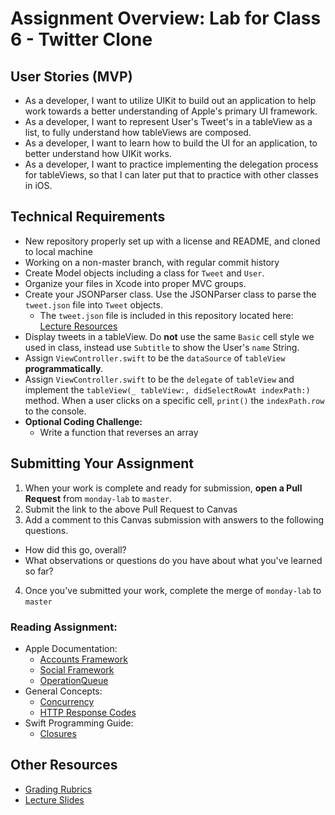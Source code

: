 # Assignment Overview: Lab for Class 6 - Twitter Clone  

## User Stories (MVP)  
 - As a developer, I want to utilize UIKit to build out an application to help work towards a better understanding of Apple's primary UI framework.  
 - As a developer, I want to represent User's Tweet's in a tableView as a list, to fully understand how tableViews are composed.  
 - As a developer, I want to learn how to build the UI for an application, to better understand how UIKit works.  
 - As a developer, I want to practice implementing the delegation process for tableViews, so that I can later put that to practice with other classes in iOS.  

## Technical Requirements  
 - New repository properly set up with a license and README, and cloned to local machine  
 - Working on a non-master branch, with regular commit history  
 - Create Model objects including a class for `Tweet` and `User`.  
 - Organize your files in Xcode into proper MVC groups.  
 - Create your JSONParser class. Use the JSONParser class to parse the `tweet.json` file into `Tweet` objects.  
 	- The `tweet.json` file is included in this repository located here: [Lecture Resources](lecture/tweet.json)  
 - Display tweets in a tableView. Do **not** use the same `Basic` cell style we used in class, instead use `Subtitle` to show the User's `name` String.  
 - Assign `ViewController.swift` to be the `dataSource` of `tableView` **programmatically**.  
 - Assign `ViewController.swift` to be the `delegate` of `tableView` and implement the `tableView(_ tableView:, didSelectRowAt indexPath:)` method. When a user clicks on a specific cell, `print()` the `indexPath.row` to the console.  
 - **Optional Coding Challenge:**  
 	- Write a function that reverses an array  

## Submitting Your Assignment  

1. When your work is complete and ready for submission, **open a Pull Request** from `monday-lab` to `master`.  
2. Submit the link to the above Pull Request to Canvas  
3. Add a comment to this Canvas submission with answers to the following questions.  
  - How did this go, overall?  
  - What observations or questions do you have about what you've learned so far?  
4. Once you've submitted your work, complete the merge of `monday-lab` to `master`  

### Reading Assignment:  
* Apple Documentation:  
	* [Accounts Framework](https://developer.apple.com/reference/accounts)  
	* [Social Framework](https://developer.apple.com/reference/social)  
	* [OperationQueue](https://developer.apple.com/reference/foundation/operationqueue)  
* General Concepts:  
	* [Concurrency](https://www.pluralsight.com/blog/software-development/concurrency-swift-3)  
	* [HTTP Response Codes](https://www.flickr.com/photos/girliemac/sets/72157628409467125/)  
* Swift Programming Guide:  
	* [Closures](http://fuckingswiftblocksyntax.com/)  

## Other Resources  
* [Grading Rubrics](../../resources/)  
* [Lecture Slides](https://www.icloud.com/keynote/000JOeuDHWuUbUJrSdhFhQJcg#Week2_Day1)  
